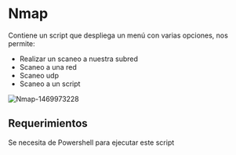 # Nmap
Contiene un script que despliega un menú con varias opciones, nos permite:
- Realizar un scaneo a nuestra subred
- Scaneo a una red
- Scaneo udp
- Scaneo a un script

![Nmap-1469973228](https://user-images.githubusercontent.com/111472552/203877084-33e4111b-9194-475b-bdfa-b315715ea938.jpg)
## Requerimientos
Se necesita de Powershell para ejecutar este script
